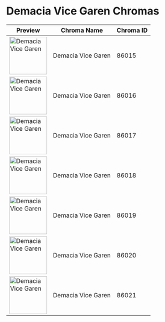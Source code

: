 # Demacia Vice Garen Chromas

| Preview | Chroma Name | Chroma ID |
|---|---|---|
| <img src='https://raw.communitydragon.org/latest/plugins/rcp-be-lol-game-data/global/default/v1/champion-chroma-images/86/86015.png' alt='Demacia Vice Garen' width='100'> | Demacia Vice Garen | 86015 |
| <img src='https://raw.communitydragon.org/latest/plugins/rcp-be-lol-game-data/global/default/v1/champion-chroma-images/86/86016.png' alt='Demacia Vice Garen' width='100'> | Demacia Vice Garen | 86016 |
| <img src='https://raw.communitydragon.org/latest/plugins/rcp-be-lol-game-data/global/default/v1/champion-chroma-images/86/86017.png' alt='Demacia Vice Garen' width='100'> | Demacia Vice Garen | 86017 |
| <img src='https://raw.communitydragon.org/latest/plugins/rcp-be-lol-game-data/global/default/v1/champion-chroma-images/86/86018.png' alt='Demacia Vice Garen' width='100'> | Demacia Vice Garen | 86018 |
| <img src='https://raw.communitydragon.org/latest/plugins/rcp-be-lol-game-data/global/default/v1/champion-chroma-images/86/86019.png' alt='Demacia Vice Garen' width='100'> | Demacia Vice Garen | 86019 |
| <img src='https://raw.communitydragon.org/latest/plugins/rcp-be-lol-game-data/global/default/v1/champion-chroma-images/86/86020.png' alt='Demacia Vice Garen' width='100'> | Demacia Vice Garen | 86020 |
| <img src='https://raw.communitydragon.org/latest/plugins/rcp-be-lol-game-data/global/default/v1/champion-chroma-images/86/86021.png' alt='Demacia Vice Garen' width='100'> | Demacia Vice Garen | 86021 |
